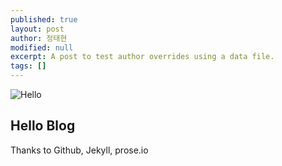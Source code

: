```yaml
---
published: true
layout: post
author: 정태현
modified: null
excerpt: A post to test author overrides using a data file.
tags: []
---
```


![Hello](/http://www.langology.org/wp-content/uploads/2011/03/hello1.jpg)

## Hello Blog

Thanks to Github, Jekyll, prose.io